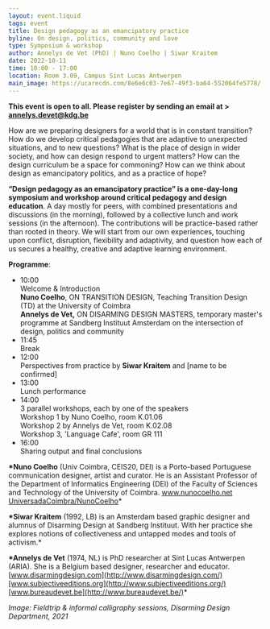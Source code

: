 ```yaml
---
layout: event.liquid
tags: event
title: Design pedagogy as an emancipatory practice
byline: On design, politics, community and love
type: Symposium & workshop
author: Annelys de Vet (PhD) | Nuno Coelho | Siwar Kraitem
date: 2022-10-11
time: 10:00 - 17:00
location: Room 3.09, Campus Sint Lucas Antwerpen
main_image: https://ucarecdn.com/8e6e6c03-7e67-49f3-ba64-552064fe5778/
---
```

**This event is open to all. Please register by sending an email at  > annelys.devet@kdg.be** 

How are we preparing designers for a world that is in constant transition? How do we develop critical pedagogies that are adaptive to unexpected situations, and to new questions? What is the place of design in wider society, and how can design respond to urgent matters? How can the design curriculum be a space for commoning? How can we think about design as emancipatory politics, and as a practice of hope?

**“Design pedagogy as an emancipatory practice” is a one-day-long symposium and workshop around critical pedagogy and design education**. A day mostly for peers, with combined presentations and discussions (in the morning), followed by a collective lunch and work sessions (in the afternoon). The contributions will be practice-based rather than rooted in theory. We will start from our own experiences, touching upon conflict, disruption, flexibility and adaptivity, and question how each of us secures a healthy, creative and adaptive learning environment.

**Programme**:

* 10:00\
  Welcome & Introduction\
  **Nuno Coelho**, ON TRANSITION DESIGN, Teaching Transition Design (TD) at the University of Coimbra\
  **Annelys de Vet,** ON DISARMING DESIGN MASTERS, temporary master's programme at Sandberg Instituut Amsterdam on the intersection of design, politics and community
* 11:45\
  Break
* 12:00\
  Perspectives from practice by **Siwar Kraitem** and \[name to be confirmed]
* 13:00\
  Lunch performance
* 14:00\
  3 parallel workshops, each by one of the speakers\
  Workshop 1 by Nuno Coelho, room K.01.06\
  Workshop 2 by Annelys de Vet, room K.02.08\
  Workshop 3, 'Language Cafe', room GR 111
* 16:00\
  Sharing output and final conclusions

**\*Nuno Coelho** (Univ Coimbra, CEIS20, DEI) is a Porto-based Portuguese communication designer, artist and curator. He is an Assistant Professor of the Department of Informatics Engineering (DEI) of the Faculty of Sciences and Technology of the University of Coimbra.  [www.nunocoelho.net ](http://www.nunocoelho.net/)[UniversadaCoimbra/NunoCoelho](https://apps.uc.pt/mypage/faculty/uc26736)*

**\*Siwar Kraitem** (1992, LB) is an Amsterdam based graphic designer and alumnus of Disarming Design at Sandberg Instituut. With her practice she explores notions of collectiveness and untapped modes and tools of activism.*

**\*Annelys de Vet** (1974, NL) is PhD researcher at Sint Lucas Antwerpen (ARIA). She is a Belgium based designer, researcher and educator. [www.disarmingdesign.com](http://www.disarmingdesign.com/)[www.subjectiveeditions.org](http://www.subjectiveeditions.org/)[www.bureaudevet.be](http://www.bureaudevet.be/)*

*Image: Fieldtrip & informal calligraphy sessions, Disarming Design Department, 2021*